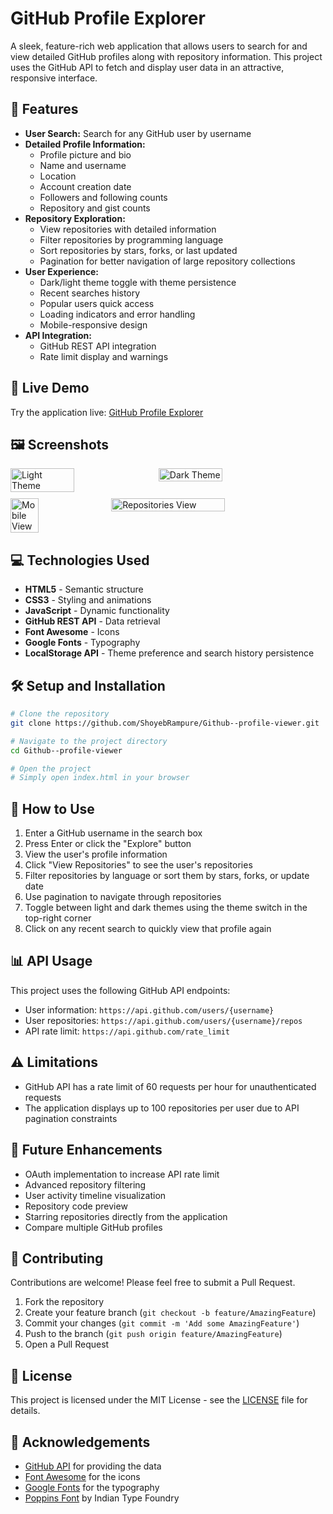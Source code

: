 # GitHub Profile Explorer

A sleek, feature-rich web application that allows users to search for and view detailed GitHub profiles along with repository information. This project uses the GitHub API to fetch and display user data in an attractive, responsive interface.

## 🌟 Features

- **User Search:** Search for any GitHub user by username
- **Detailed Profile Information:**
  - Profile picture and bio
  - Name and username
  - Location
  - Account creation date
  - Followers and following counts
  - Repository and gist counts
- **Repository Exploration:**
  - View repositories with detailed information
  - Filter repositories by programming language
  - Sort repositories by stars, forks, or last updated
  - Pagination for better navigation of large repository collections
- **User Experience:**
  - Dark/light theme toggle with theme persistence
  - Recent searches history
  - Popular users quick access
  - Loading indicators and error handling
  - Mobile-responsive design
- **API Integration:**
  - GitHub REST API integration
  - Rate limit display and warnings

## 🚀 Live Demo

Try the application live: [GitHub Profile Explorer](https://shoyebrampure.github.io/Github--profile-viewer/)

## 🖼️ Screenshots

<div style="display: flex; gap: 10px;">
  <img src="screenshots/light-theme.png" alt="Light Theme" width="45%">
  <img src="screenshots/dark-theme.png" alt="Dark Theme" width="45%">
</div>
<div style="display: flex; gap: 10px; margin-top: 10px;">
  <img src="screenshots/mobile-view.png" alt="Mobile View" width="30%">
  <img src="screenshots/repositories.png" alt="Repositories View" width="60%">
</div>

## 💻 Technologies Used

- **HTML5** - Semantic structure
- **CSS3** - Styling and animations
- **JavaScript** - Dynamic functionality
- **GitHub REST API** - Data retrieval
- **Font Awesome** - Icons
- **Google Fonts** - Typography
- **LocalStorage API** - Theme preference and search history persistence

## 🛠️ Setup and Installation

```bash
# Clone the repository
git clone https://github.com/ShoyebRampure/Github--profile-viewer.git

# Navigate to the project directory
cd Github--profile-viewer

# Open the project
# Simply open index.html in your browser
```

## 📝 How to Use

1. Enter a GitHub username in the search box
2. Press Enter or click the "Explore" button
3. View the user's profile information
4. Click "View Repositories" to see the user's repositories
5. Filter repositories by language or sort them by stars, forks, or update date
6. Use pagination to navigate through repositories
7. Toggle between light and dark themes using the theme switch in the top-right corner
8. Click on any recent search to quickly view that profile again

## 📊 API Usage

This project uses the following GitHub API endpoints:

- User information: `https://api.github.com/users/{username}`
- User repositories: `https://api.github.com/users/{username}/repos`
- API rate limit: `https://api.github.com/rate_limit`

## ⚠️ Limitations

- GitHub API has a rate limit of 60 requests per hour for unauthenticated requests
- The application displays up to 100 repositories per user due to API pagination constraints

## 🔮 Future Enhancements

- OAuth implementation to increase API rate limit
- Advanced repository filtering
- User activity timeline visualization
- Repository code preview
- Starring repositories directly from the application
- Compare multiple GitHub profiles

## 🤝 Contributing

Contributions are welcome! Please feel free to submit a Pull Request.

1. Fork the repository
2. Create your feature branch (`git checkout -b feature/AmazingFeature`)
3. Commit your changes (`git commit -m 'Add some AmazingFeature'`)
4. Push to the branch (`git push origin feature/AmazingFeature`)
5. Open a Pull Request

## 📄 License

This project is licensed under the MIT License - see the [LICENSE](LICENSE) file for details.

## 🙏 Acknowledgements

- [GitHub API](https://docs.github.com/en/rest) for providing the data
- [Font Awesome](https://fontawesome.com/) for the icons
- [Google Fonts](https://fonts.google.com/) for the typography
- [Poppins Font](https://fonts.google.com/specimen/Poppins) by Indian Type Foundry

